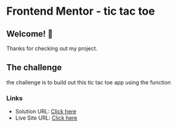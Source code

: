 # Frontend Mentor - tic tac toe

## Welcome! 👋

Thanks for checking out my project.

## The challenge

the challenge is to build out this tic tac toe app using the function

### Links

- Solution URL: [Click here](https://github.com/Vinoth30457/Expense-Tracker.git)
- Live Site URL: [Click here](https://eloquent-rolypoly-0cb25b.netlify.app)
